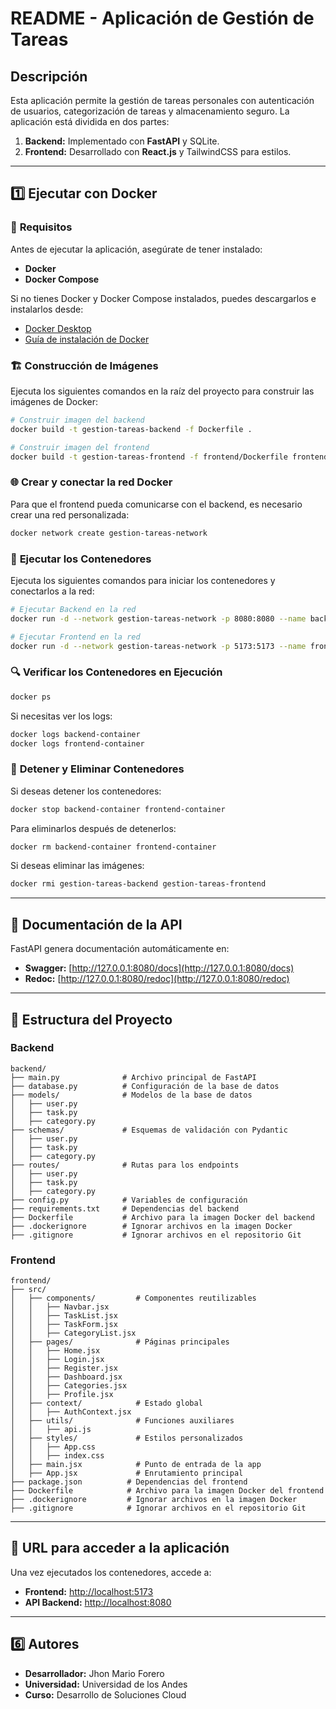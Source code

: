 # README - Aplicación de Gestión de Tareas

## Descripción
Esta aplicación permite la gestión de tareas personales con autenticación de usuarios, categorización de tareas y almacenamiento seguro.
La aplicación está dividida en dos partes:
1. **Backend:** Implementado con **FastAPI** y SQLite.
2. **Frontend:** Desarrollado con **React.js** y TailwindCSS para estilos.

---

## 1️⃣ **Ejecutar con Docker**

### 📌 **Requisitos**
Antes de ejecutar la aplicación, asegúrate de tener instalado:
- **Docker**
- **Docker Compose**

Si no tienes Docker y Docker Compose instalados, puedes descargarlos e instalarlos desde:
- [Docker Desktop](https://www.docker.com/products/docker-desktop/)
- [Guía de instalación de Docker](https://docs.docker.com/get-docker/)

### 🏗 **Construcción de Imágenes**
Ejecuta los siguientes comandos en la raíz del proyecto para construir las imágenes de Docker:

```bash
# Construir imagen del backend
docker build -t gestion-tareas-backend -f Dockerfile .

# Construir imagen del frontend
docker build -t gestion-tareas-frontend -f frontend/Dockerfile frontend
```

### 🌐 **Crear y conectar la red Docker**
Para que el frontend pueda comunicarse con el backend, es necesario crear una red personalizada:

```bash
docker network create gestion-tareas-network
```

### 🚀 **Ejecutar los Contenedores**
Ejecuta los siguientes comandos para iniciar los contenedores y conectarlos a la red:

```bash
# Ejecutar Backend en la red
docker run -d --network gestion-tareas-network -p 8080:8080 --name backend-container gestion-tareas-backend

# Ejecutar Frontend en la red
docker run -d --network gestion-tareas-network -p 5173:5173 --name frontend-container gestion-tareas-frontend
```

### 🔍 **Verificar los Contenedores en Ejecución**
```bash
docker ps
```

Si necesitas ver los logs:
```bash
docker logs backend-container
docker logs frontend-container
```

### 🛑 **Detener y Eliminar Contenedores**
Si deseas detener los contenedores:
```bash
docker stop backend-container frontend-container
```
Para eliminarlos después de detenerlos:
```bash
docker rm backend-container frontend-container
```
Si deseas eliminar las imágenes:
```bash
docker rmi gestion-tareas-backend gestion-tareas-frontend
```

---

## 📄 **Documentación de la API**
FastAPI genera documentación automáticamente en:
- **Swagger:** [http://127.0.0.1:8080/docs](http://127.0.0.1:8080/docs)
- **Redoc:** [http://127.0.0.1:8080/redoc](http://127.0.0.1:8080/redoc)

---

## 📂 **Estructura del Proyecto**

### **Backend**
```
backend/
├── main.py              # Archivo principal de FastAPI
├── database.py          # Configuración de la base de datos
├── models/              # Modelos de la base de datos
│   ├── user.py
│   ├── task.py
│   ├── category.py
├── schemas/             # Esquemas de validación con Pydantic
│   ├── user.py
│   ├── task.py
│   ├── category.py
├── routes/              # Rutas para los endpoints
│   ├── user.py
│   ├── task.py
│   ├── category.py
├── config.py            # Variables de configuración
├── requirements.txt     # Dependencias del backend
├── Dockerfile           # Archivo para la imagen Docker del backend
├── .dockerignore        # Ignorar archivos en la imagen Docker
├── .gitignore           # Ignorar archivos en el repositorio Git
```

### **Frontend**
```
frontend/
├── src/
│   ├── components/         # Componentes reutilizables
│   │   ├── Navbar.jsx
│   │   ├── TaskList.jsx
│   │   ├── TaskForm.jsx
│   │   ├── CategoryList.jsx
│   ├── pages/              # Páginas principales
│   │   ├── Home.jsx
│   │   ├── Login.jsx
│   │   ├── Register.jsx
│   │   ├── Dashboard.jsx
│   │   ├── Categories.jsx
│   │   ├── Profile.jsx
│   ├── context/            # Estado global
│   │   ├── AuthContext.jsx
│   ├── utils/              # Funciones auxiliares
│   │   ├── api.js
│   ├── styles/             # Estilos personalizados
│   │   ├── App.css
│   │   ├── index.css
│   ├── main.jsx            # Punto de entrada de la app
│   ├── App.jsx             # Enrutamiento principal
├── package.json          # Dependencias del frontend
├── Dockerfile            # Archivo para la imagen Docker del frontend
├── .dockerignore         # Ignorar archivos en la imagen Docker
├── .gitignore            # Ignorar archivos en el repositorio Git
```

---

## 🔗 **URL para acceder a la aplicación**

Una vez ejecutados los contenedores, accede a:
- **Frontend:** [http://localhost:5173](http://localhost:5173)
- **API Backend:** [http://localhost:8080](http://localhost:8080)

---

## 6️⃣ **Autores**
- **Desarrollador:** Jhon Mario Forero
- **Universidad:** Universidad de los Andes
- **Curso:** Desarrollo de Soluciones Cloud

 